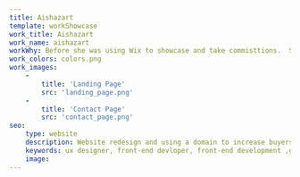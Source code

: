 ```yaml
---
title: Aishazart
template: workShowcase
work_title: Aishazart
work_name: aishazart
workWhy: Before she was using Wix to showcase and take commisttions.  She had a domain but never used it.  Got her setup with hosing and a site based on WordPress so she could easyly add artwork to showcase.  In the end her buyers increase.
work_colors: colors.png
work_images:
    -
        title: 'Landing Page'
        src: 'landing_page.png'
    -
        title: 'Contact Page'
        src: 'contact_page.png'
seo:
    type: website
    description: Website redesign and using a domain to increase buyers and revenue.
    keywords: ux designer, front-end devloper, front-end development ,gamer, streamer, youtuber
    image:
---
```

